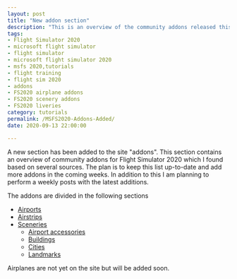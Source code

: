 ```yaml
---
layout: post
title: "New addon section"
description: "This is an overview of the community addons released this week for Flight Simulator 2020"
tags:
- Flight Simulator 2020
- microsoft flight simulator
- flight simulator
- microsoft flight simulator 2020
- msfs 2020,tutorials
- flight training
- flight sim 2020
- addons
- FS2020 airplane addons
- FS2020 scenery addons
- FS2020 liveries
category: tutorials
permalink: /MSFS2020-Addons-Added/
date: 2020-09-13 22:00:00

---
```


A new section has been added to the site "addons". This section contains an overview of community addons for Flight Simulator 2020 which I found based on several sources.
The plan is to keep this list up-to-date and add more addons in the coming weeks.
In addition to this I am planning to perform a weekly posts with the latest additions.

The addons are divided in the following sections


* [Airports](https://highinthefssky.nl/addons/airports/)
* [Airstrips](https://highinthefssky.nl/addons/airstrips/)
* [Sceneries](https://highinthefssky.nl/addons/sceneries/)
    * [Airport accessories](https://highinthefssky.nl//addons/sceneries/airportaccesories/)
    * [Buildings](https://highinthefssky.nl//addons/sceneries/buildings/)
    * [Cities](https://highinthefssky.nl/addons/sceneries/cities//)
    * [Landmarks](https://highinthefssky.nl/addons/sceneries/landmarks/)

Airplanes are not yet on the site but will be added soon.
